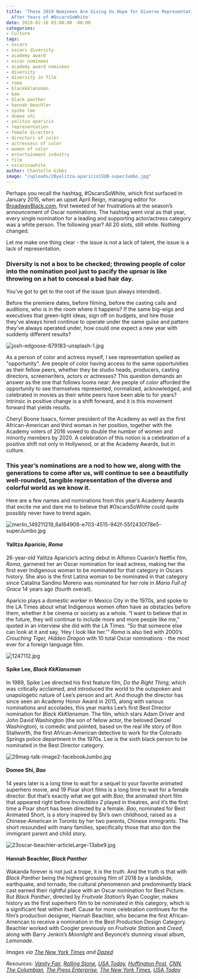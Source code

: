 ```yaml
---
title: 'These 2019 Nominees Are Giving Us Hope for Diverse Representation in Film
  After Years of #OscarsSoWhite'
date: 2019-02-18 03:00:00 -08:00
categories:
- Culture
tags:
- oscars
- oscars diversity
- academy award
- oscar nominees
- academy award nominees
- diversity
- diversity in film
- roma
- blackkklansman
- bao
- black panther
- hannah beachler
- spike lee
- domee shi
- yalitza aparicio
- representation
- female directors
- directors of color
- actressess of color
- women of color
- entertainment industry
- film
- oscarssowhite
author: Chantelle Gibbs
image: "/uploads/20yalitza-aparicio1SUB-superJumbo.jpg"
---
```


Perhaps you recall the hashtag, #OscarsSoWhite, which first surfaced in January 2015, when an upset April Reign, managing editor for [BroadwayBlack.com](http://broadwayblack.com/), first tweeted of her frustrations at the season’s announcement of Oscar nominations. The hashtag went viral as that year, every single nomination for a leading and supporting actor/actress category was a white person. The following year? All 20 slots, still white. Nothing changed.

Let me make one thing clear - the issue is not a lack of talent, the issue is a lack of representation. 

### Diversity is not a box to be checked; throwing people of color into the nomination pool just to pacify the uproar is like throwing on a hat to conceal a bad hair day. 

You’ve got to get to the root of the issue (pun always intended).

Before the premiere dates, before filming, before the casting calls and auditions, who is in the room where it happens? If the same big-wigs and executives that green-light ideas, sign off on budgets, and hire those they’ve always hired continue to operate under the same guise and pattern they’ve always operated under, how could one expect a new year with suddenly different results? 

![josh-edgoose-679183-unsplash-1.jpg](/uploads/josh-edgoose-679183-unsplash-1.jpg)

As a person of color and actress myself, I see representation spelled as "opportunity". Are people of color having access to the same opportunities as their fellow peers, whether they be studio heads, producers, casting directors, screenwriters, actors or actresses? This question demands an answer as the one that follows looms near: Are people of color afforded the opportunity to see themselves represented, normalized, acknowledged, and celebrated in movies as their white peers have been able to for years? Intrinsic in positive change is a shift forward, and it is this movement forward that yields results.

Cheryl Boone Isaacs, former president of the Academy as well as the first African-American and third woman in her position, together with the Academy voters of 2016 vowed to double the number of women and minority members by 2020. A celebration of this notion is a celebration of a positive shift not only in Hollywood, or at the Academy Awards, but in culture. 

### This year’s nominations are a nod to how we, along with the generations to come after us, will continue to see a beautifully well-rounded, tangible representation of the diverse and colorful world as we know it. 

Here are a few names and nominations from this year’s Academy Awards that excite me and dare me to believe that #OscarsSoWhite could quite possibly never have to trend again. 

![merlin_149211219_6a164908-e703-4515-942f-55f2430f78e5-superJumbo.jpg](/uploads/merlin_149211219_6a164908-e703-4515-942f-55f2430f78e5-superJumbo.jpg)

#### Yalitza Aparicio, _Roma_

26-year-old Yalitza Aparicio’s acting debut in Alfonso Cuarón’s Netflix film, _Roma_, garnered her an Oscar nomination for lead actress, making her the first ever Indigenous woman to be nominated for that category in Oscars history. She also is the first Latina woman to be nominated in that category since Catalina Sandino Moreno was nominated for her role in _Maria Full of Grace_ 14 years ago (fourth overall). 

Aparicio plays a domestic worker in Mexico City in the 1970s, and spoke to the LA Times about what Indigenous women often have as obstacles before them, whether it be cinema or society as a whole. “I want to believe that in the future, they will continue to include more and more people like me,” quoted in an interview she did with the LA Times. “So that someone else can look at it and say, ‘Hey I look like her.'” _Roma_ is also tied with 2000’s _Crouching Tiger, Hidden Dragon_ with 10 total Oscar nominations - the most ever for a foreign language film.

![1247112.jpg](/uploads/1247112.jpg)

#### Spike Lee, _Black KkKlansman_

In 1989, Spike Lee directed his first feature film, _Do the Right Thing_, which was critically acclaimed, and introduced the world to the outspoken and unapologetic nature of Lee’s person and art. And though the director has since seen an Academy Honor Award in 2015, along with various nominations and accolades, this year marks Lee’s first Best Director nomination for _Black KkKlansman_. The film, which stars Adam Driver and John David Washington (the son of fellow actor, the beloved Denzel Washington), is comedic and pointed, based on the real life story of Ron Stallworth, the first African-American detective to work for the Colorado Springs police department in the 1970s. Lee is the sixth black person to be nominated in the Best Director category.

![29mag-talk-image2-facebookJumbo.jpg](/uploads/29mag-talk-image2-facebookJumbo.jpg)

#### Domee Shi, _Bao_

14 years later is a long time to wait for a sequel to your favorite animated superhero movie, and 19 Pixar short films is a long time to wait for a female director. But that’s exactly what we got with _Bao_, the animated short film that appeared right before _Incredibles 2_ played in theatres, and it’s the first time a Pixar short has been directed by a female. _Bao_, nominated for Best Animated Short, is a story inspired by Shi’s own childhood, raised as a Chinese-American in Toronto by her two parents, Chinese immigrants. The short resounded with many families, specifically those that also don the immigrant parent and child story.

![23oscar-beachler-articleLarge-13abe9.jpg](/uploads/23oscar-beachler-articleLarge-13abe9.jpg)
 
#### Hannah Beachler, _Black Panther_

Wakanda forever is not just a trope, it is the truth. And the truth is that with _Black Panther_ being the highest grossing film of 2018 by a landslide, earthquake, and tornado, the cultural phenomenon and predominantly black cast earned their rightful place with an Oscar nomination for Best Picture. But _Black Panther_, directed by _Fruitvale Station_’s Ryan Coogler, makes history as the first superhero film to be nominated in this category, which is a significant feat within itself. Cause for more celebration continues for the film’s production designer, Hannah Beachler, who became the first African-American to receive a nomination in the Best Production Design Category. Beachler worked with Coogler previously on _Fruitvale Station_ and _Creed_, along with Barry Jenkin’s _Moonlight_ and Beyoncé’s stunning visual album, _Lemonade_.  

_Images via [The New York Times](https://www.nytimes.com/2019/01/17/movies/yalitza-aparicio-roma.html) and [Dazed](http://www.dazeddigital.com/)_ 

_Resources: [Vanity Fair](https://www.vanityfair.com/hollywood/2018/03/oscarssowhite-is-still-relevant-this-year), [Rolling Stone](https://www.rollingstone.com/movies/movie-news/academy-promises-historic-changes-to-diversify-membership-178731/), [USA Today](https://www.usatoday.com/story/life/movies/2016/02/02/oscars-academy-award-nominations-diversity/79645542/), [Huffington Post](https://www.huffingtonpost.com/entry/yalitza-aparicio-roma-indigenous-women_us_5c5c9692e4b0a502ca339969), [CNN](https://www.cnn.com/2019/01/22/entertainment/spike-lee-oscars-best-director-nomination/index.html), [The Columbian](https://www.columbian.com/news/2019/jan/24/spike-lee-gets-his-first-oscar-nod-for-directing/), [The Press Enterprise](https://www.pe.com/2019/02/08/with-pixars-bao-domee-shi-made-history-as-a-woman-director-and-earned-an-oscar-nomination/), [The New York Times](https://www.nytimes.com/2019/01/22/movies/hannah-beachler-oscar-nomination.html), [USA Today](https://www.usatoday.com/story/life/movies/2019/01/22/oscars-nominations-why-black-panther-deserves-best-picture-nod/2644294002/)_